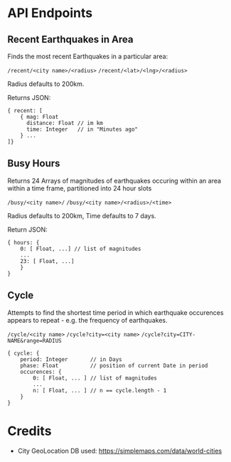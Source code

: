 # API Endpoints

## Recent Earthquakes in Area

Finds the most recent Earthquakes in a particular area:

`/recent/<city name>/<radius>`
`/recent/<lat>/<lng>/<radius>`

Radius defaults to 200km.

Returns JSON:
```
{ recent: [
    { mag: Float
      distance: Float // im km
      time: Integer   // in "Minutes ago"
    } ...
]}
```

## Busy Hours

Returns 24 Arrays of magnitudes of earthquakes occuring within an area within a time frame,
partitioned into 24 hour slots

`/busy/<city name>/`
`/busy/<city name>/<radius>/<time>`

Radius defaults to 200km, Time defaults to 7 days.

Return JSON:
```
{ hours: {
    0: [ Float, ...] // list of magnitudes
    ...
    23: [ Float, ...]
    }
}
```

## Cycle

Attempts to find the shortest time period in which earthquake occurences appears to repeat -
e.g. the frequency of earthquakes.

`/cycle/<city name>`
`/cycle?city=<city name>`
`/cycle?city=CITY-NAME&range=RADIUS`


```
{ cycle: {
    period: Integer       // in Days
    phase: Float          // position of current Date in period
    occurences: {
        0: [ Float, ... ] // list of magnitudes
        ...
        n: [ Float, ... ] // n == cycle.length - 1
    }
}
```

# Credits

- City GeoLocation DB used: https://simplemaps.com/data/world-cities
